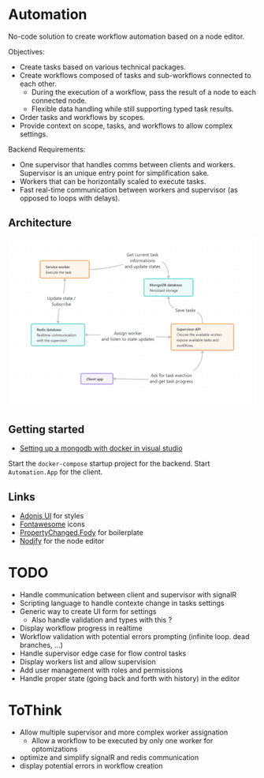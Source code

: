 # Automation
No-code solution to create workflow automation based on a node editor.

Objectives:

- Create tasks based on various technical packages.
- Create workflows composed of tasks and sub-workflows connected to each other.
	- During the execution of a workflow, pass the result of a node to each connected node.
	- Flexible data handling while still supporting typed task results.
- Order tasks and workflows by scopes.
- Provide context on scope, tasks, and workflows to allow complex settings.

Backend Requirements:

- One supervisor that handles comms between clients and workers. Supervisor is an unique entry point for simplification sake.
- Workers that can be horizontally scaled to execute tasks.
- Fast real-time communication between workers and supervisor (as opposed to loops with delays).

## Architecture

![Architecture](images/architecture.png)

## Getting started

- [Setting up a mongodb with docker in visual studio](https://medium.com/@hugo_cesar45/asp-net-core-web-api-net-8-docker-mongodb-8fab9a54f72c)

Start the `docker-compose` startup project for the backend.
Start `Automation.App` for the client.

## Links

- [Adonis UI](https://benruehl.github.io/adonis-ui/) for styles
- [Fontawesome](https://fontawesome.com/) icons
- [PropertyChanged.Fody](https://www.nuget.org/packages/PropertyChanged.Fody) for boilerplate
- [Nodify](https://miroiu.github.io/nodify/) for the node editor

# TODO

- Handle communication between client and supervisor with signalR
- Scripting language to handle contexte change in tasks settings
- Generic way to create UI form for settings
    - Also handle validation and types with this ?
- Display workflow progress in realtime
- Workflow validation with potential errors prompting (infinite loop. dead branches, ...)
- Handle supervisor edge case for flow control tasks
- Display workers list and allow supervision
- Add user management with roles and permissions
- Handle proper state (going back and forth with history) in the editor

# ToThink

- Allow multiple supervisor and more complex worker assignation
    - Allow a workflow to be executed by only one worker for optomizations
- optimize and simplify signalR and redis communication
- display potential errors in workflow creation